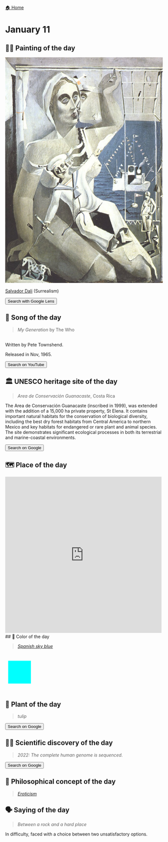 
[🏠 Home](../../index.md)

# January 11

## 🧑‍🎨 Painting of the day

<img width="600" src="../img/Salvador_Dali_1.jpg">

[Salvador Dali](http://en.wikipedia.org/wiki/Salvador_Dalí) (Surrealism)

<button class="btn btn-success"
onclick=" window.open('https://lens.google.com/uploadbyurl?url=https://iretes.github.io/one-a-day/data/img/Salvador_Dali_1.jpg','_blank')">
Search with Google Lens
</button>

## 🎼 Song of the day

> *My Generation*
by The Who

<br />Written by Pete Townshend.

Released in Nov, 1965.

<button class="btn btn-success"
onclick=" window.open('http://www.youtube.com/search?q=My Generation by The Who','_blank')">
Search on YouTube
</button>

## 🏛️ UNESCO heritage site of the day

> *Area de Conservación Guanacaste*, Costa Rica

<p>The Area de Conservación Guanacaste (inscribed in 1999), was extended with the addition of a 15,000 ha private property, St Elena. It contains important natural habitats for the conservation of biological diversity, including the best dry forest habitats from Central America to northern Mexico and key habitats for endangered or rare plant and animal species. The site demonstrates significant ecological processes in both its terrestrial and marine-coastal environments.</p>

<button class="btn btn-success"
onclick=" window.open('http://www.google.com/search?q=Area de Conservación Guanacaste','_blank')">
Search on Google
</button>

## 🗺️ Place of the day

<iframe
src="https://www.mapcrunch.com"
name="mapcrunch"
width="500"
height="500"
allowTransparency="true"
scrolling="no"
frameborder="0"
>
</iframe>
## 🎨 Color of the day

> *[Spanish sky blue](https://en.wikipedia.org/wiki/Sky_blue#Spanish_sky_blue)*

<div style="color:#00FFFE; font-size: 100px;">&#9632;</div>

## 🌿 Plant of the day

> *tulip*

<button class="btn btn-success"
onclick=" window.open('http://www.google.com/search?q=tulip','_blank')">
Search on Google
</button>

## 🧑‍🔬 Scientific discovery of the day

> *2022: The complete human genome is sequenced.*

<button class="btn btn-success"
onclick=" window.open('http://www.google.com/search?q=2022: The complete human genome is sequenced.','_blank')">
Search on Google
</button>

## 💭 Philosophical concept of the day

> *[Eroticism](https://en.wikipedia.org/wiki/Eroticism)*

## 🗣️ Saying of the day

> *Between a rock and a hard place*

In difficulty, faced with a choice between two unsatisfactory options.
